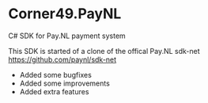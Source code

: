# Corner49.PayNL
C# SDK for Pay.NL payment system

This SDK is started of a clone of the offical Pay.NL sdk-net
https://github.com/paynl/sdk-net

- Added some bugfixes
- Added some improvements
- Added extra features